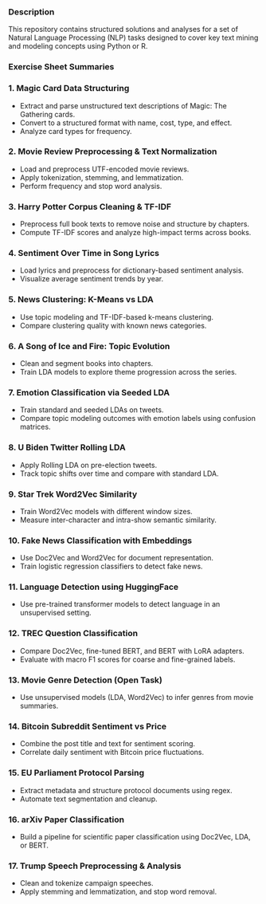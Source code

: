 ### Description
This repository contains structured solutions and analyses for a set of Natural Language Processing (NLP) tasks designed to cover key text mining and modeling concepts using Python or R.

### Exercise Sheet Summaries
### **1. Magic Card Data Structuring**
 - Extract and parse unstructured text descriptions of Magic: The Gathering cards.
 - Convert to a structured format with name, cost, type, and effect.
 - Analyze card types for frequency.

###  2. Movie Review Preprocessing & Text Normalization
 - Load and preprocess UTF-encoded movie reviews.
 - Apply tokenization, stemming, and lemmatization.
 - Perform frequency and stop word analysis.

###  3. Harry Potter Corpus Cleaning & TF-IDF
 - Preprocess full book texts to remove noise and structure by chapters.
 - Compute TF-IDF scores and analyze high-impact terms across books.

###  4. Sentiment Over Time in Song Lyrics
 - Load lyrics and preprocess for dictionary-based sentiment analysis.
 - Visualize average sentiment trends by year.

###  5. News Clustering: K-Means vs LDA
 - Use topic modeling and TF-IDF-based k-means clustering.
 - Compare clustering quality with known news categories.

###  6. A Song of Ice and Fire: Topic Evolution
 - Clean and segment books into chapters.
 - Train LDA models to explore theme progression across the series.


###  7. Emotion Classification via Seeded LDA
 - Train standard and seeded LDAs on tweets.
 - Compare topic modeling outcomes with emotion labels using confusion matrices.

###  8. U Biden Twitter Rolling LDA
 - Apply Rolling LDA on pre-election tweets.
 - Track topic shifts over time and compare with standard LDA.


###  9. Star Trek Word2Vec Similarity
 - Train Word2Vec models with different window sizes.
 - Measure inter-character and intra-show semantic similarity.

###  10. Fake News Classification with Embeddings
 - Use Doc2Vec and Word2Vec for document representation.
 - Train logistic regression classifiers to detect fake news.

### 11. Language Detection using HuggingFace
 - Use pre-trained transformer models to detect language in an unsupervised setting.

###  12. TREC Question Classification
 - Compare Doc2Vec, fine-tuned BERT, and BERT with LoRA adapters.
 - Evaluate with macro F1 scores for coarse and fine-grained labels.

###  13. Movie Genre Detection (Open Task)
 - Use unsupervised models (LDA, Word2Vec) to infer genres from movie summaries.

###  14. Bitcoin Subreddit Sentiment vs Price
 - Combine the post title and text for sentiment scoring.
 - Correlate daily sentiment with Bitcoin price fluctuations.

###  15. EU Parliament Protocol Parsing
 - Extract metadata and structure protocol documents using regex.
 - Automate text segmentation and cleanup.

###  16. arXiv Paper Classification
 - Build a pipeline for scientific paper classification using Doc2Vec, LDA, or BERT.

###  17. Trump Speech Preprocessing & Analysis
 - Clean and tokenize campaign speeches.
 - Apply stemming and lemmatization, and stop word removal.
